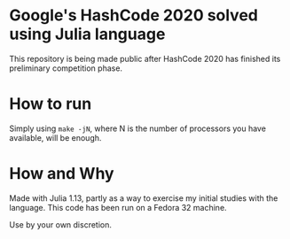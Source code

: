 # Google's HashCode 2020 solved using Julia language

This repository is being made public after HashCode 2020 has finished its preliminary competition phase.

# How to run
Simply using ```make -jN```, where N is the number of processors you have available, will be enough.

# How and Why
Made with Julia 1.13, partly as a way to exercise my initial studies with the language.
This code has been run on a Fedora 32 machine.

Use by your own discretion.
